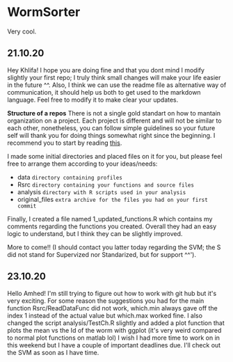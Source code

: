 # WormSorter
Very cool. 

## 21.10.20
Hey Khlifa! I hope you are doing fine and that you dont mind I modify slightly your first repo; I truly think small changes will make your life easier in the future ^^. 
Also, I think we can use the readme file as alternative way of communication, it should help us both to get used to the markdown language. Feel free to modify it to make clear your updates.

**Structure of a repos**
There is not a single gold standart on how to mantain organization on a project. Each project is different and will not be similar to each other, nonetheless, you can follow simple guidelines so your future self will thank you for doing things somewhat right since the beginning. 
I recommend you to start by reading [this](https://www.r-bloggers.com/2018/08/structuring-r-projects/).

I made some initial directories and placed files on it for you, but please feel free to arrange them according to your ideas/needs:
- data `directory containing profiles`
- Rsrc `directory containing your functions and source files`
- analysis `directory with R scripts used in your analysis`
- original_files `extra archive for the files you had on your first commit`

Finally, I created a file named 1_updated_functions.R which contains my comments regarding the functions you created. Overall they had an easy logic to understand, but I think they can be slightly improved.

More to come!! (I should contact you latter today regarding the SVM; the S did not stand for Supervized nor Standarized, but for support ^^').

## 23.10.20

Hello Amhed! I'm still trying to figure out how to work with git hub but it's very exciting. 
For some reason the suggestions you had for the main function Rsrc/ReadDataFunc  did not work, which.min always gave off the index 1 instead of the actual value but which.max worked fine. 
I also changed the script analysis/TestCh.R slightly and added a plot function that plots the mean vs the Id of the worm with ggplot (it's very weird compared to normal plot functions on matlab lol)
I wish I had more time to work on in this weekend but I have a couple of important deadlines due. I'll check out the SVM as soon as I have time. 




